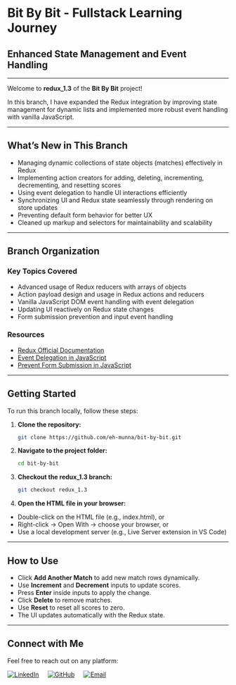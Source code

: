 # **Bit By Bit** - Fullstack Learning Journey

## **Enhanced State Management and Event Handling**

---

Welcome to **redux_1.3** of the **Bit By Bit** project!

In this branch, I have expanded the Redux integration by improving state management for dynamic lists and implemented more robust event handling with vanilla JavaScript.

---

## **What’s New in This Branch**

- Managing dynamic collections of state objects (matches) effectively in Redux
- Implementing action creators for adding, deleting, incrementing, decrementing, and resetting scores
- Using event delegation to handle UI interactions efficiently
- Synchronizing UI and Redux state seamlessly through rendering on store updates
- Preventing default form behavior for better UX
- Cleaned up markup and selectors for maintainability and scalability

---

## **Branch Organization**

### **Key Topics Covered**

- Advanced usage of Redux reducers with arrays of objects
- Action payload design and usage in Redux actions and reducers
- Vanilla JavaScript DOM event handling with event delegation
- Updating UI reactively on Redux state changes
- Form submission prevention and input event handling

### **Resources**

- [Redux Official Documentation](https://redux.js.org/tutorials/fundamentals/part-1-overview)
- [Event Delegation in JavaScript](https://davidwalsh.name/event-delegate)
- [Prevent Form Submission in JavaScript](https://developer.mozilla.org/en-US/docs/Web/API/Event/preventDefault)

---

## **Getting Started**

To run this branch locally, follow these steps:

1. **Clone the repository:**

   ```bash
   git clone https://github.com/eh-munna/bit-by-bit.git
   ```

2. **Navigate to the project folder:**

   ```bash
   cd bit-by-bit
   ```

3. **Checkout the redux_1.3 branch:**

   ```bash
   git checkout redux_1.3
   ```

4. **Open the HTML file in your browser:**

- Double-click on the HTML file (e.g., index.html), or
- Right-click → Open With → choose your browser, or
- Use a local development server (e.g., Live Server extension in VS Code)

---

## **How to Use**

- Click **Add Another Match** to add new match rows dynamically.
- Use **Increment** and **Decrement** inputs to update scores.
- Press **Enter** inside inputs to apply the change.
- Click **Delete** to remove matches.
- Use **Reset** to reset all scores to zero.
- The UI updates automatically with the Redux state.

---

## **Connect with Me**

Feel free to reach out on any platform:

<div style="display: flex; gap: 20px;">
   <a href="https://www.linkedin.com/in/eh-munna/">
      <img src="https://img.shields.io/badge/LinkedIn-%230A66C2?style=flat&logo=linkedin&logoColor=white" alt="LinkedIn">
   </a>
   <a href="https://github.com/eh-munna">
      <img src="https://img.shields.io/badge/GitHub-%23121011?style=flat&logo=github&logoColor=white" alt="GitHub">
   </a>
   <a href="mailto:emran.h.munna@gmail.com">
      <img src="https://img.shields.io/badge/emran.h.munna@gmail.com-%23D14836?style=flat&logo=gmail&logoColor=white" alt="Email">
   </a>
</div>
